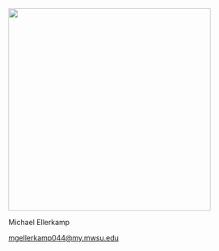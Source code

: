 <img src="https://drive.google.com/file/d/0B4wI5a84V1yhRDZOUXZYeXE0TVk/view?usp=sharing" width="400">

Michael Ellerkamp<br>

mgellerkamp044@my.mwsu.edu
